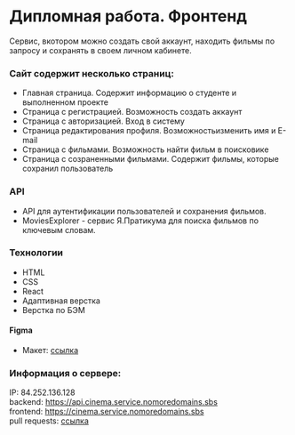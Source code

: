# Дипломная работа. Фронтенд
 
Сервис, вкотором можно создать свой аккаунт, находить фильмы по запросу и сохранять в своем личном кабинете.  
 
<h3>Сайт содержит несколько страниц:</h3>

- Главная страница. Содержит информацию о студенте и выполненном проекте  
- Страница с регистрацией. Возможность создать аккаунт  
- Страница с авторизацией. Вход в систему  
- Страница редактирования профиля. Возможностьизменить имя и E-mail  
- Страница с фильмами. Возможность найти фильм в поисковике  
- Страница с созраненными фильмами. Содержит фильмы, которые сохранил пользователь  

<h3>API</h3>

- API для аутентификации пользователей и сохранения фильмов.   
- MoviesExplorer - сервис Я.Пратикума для поиска фильмов по ключевым словам.  

<h3>Технологии</h3>

- HTML
- CSS  
- React
- Адаптивная верстка
- Верстка по БЭМ 

<h4>Figma</h4>

- Макет: [ссылка](https://www.figma.com/file/mHKIMTorOGfJGnaSh00YqK/Diploma-(Copy)?node-id=891%3A3857)

### Информация о сервере:  
IP: 84.252.136.128  
backend: https://api.cinema.service.nomoredomains.sbs  
frontend: https://cinema.service.nomoredomains.sbs  
pull requests: [ссылка](https://github.com/gutkati/movies-explorer-frontend/pull/2)
